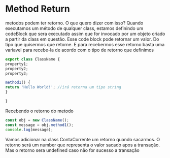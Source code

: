 # Method Return

metodos podem ter retorno. O que quero dizer com isso?
Quando executamos um método de qualquer class, estamos definindo um codeBlock que sera executado assim que
for invocado por um objeto criado a partir da class em questão. Esse code block pode retornar um valor. Do tipo
que quisermos que retorne. E para recebermos esse retorno basta uma variavel para recebe-la de acordo com o tipo
de retorno que definimos

~~~javascript
export class ClassName {
property1;
property2;
property3;

method1() {
return 'Hello World!'; //irá retorna um tipo string
}

}
~~~

Recebendo o retorno do metodo

~~~javascript
const obj = new ClassName();
const message = obj.method1();
console.log(message);
~~~


Vamos adicionar na class ContaCorrente um retorno quando sacarmos. O retorno será um number que representa o 
valor sacado apos a transação. Mas o retorno sera undefined caso não for sucesso a transação
